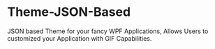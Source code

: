 # Theme-JSON-Based
JSON based Theme for your fancy WPF Applications, Allows Users to customized your Application with GIF Capabilities.
